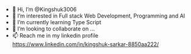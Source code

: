 - 👋 Hi, I’m @Kingshuk3006
- 👀 I’m interested in Full stack Web Development, Programming and AI
- 🌱 I’m currently learning Type Script
- 💞️ I’m looking to collaborate on ...
- 📫 Reach me in my linkedin profile https://www.linkedin.com/in/kingshuk-sarkar-8850aa222/

<!---
Kingshuk3006/Kingshuk3006 is a ✨ special ✨ repository because its `README.md` (this file) appears on your GitHub profile.
You can click the Preview link to take a look at your changes.
--->
